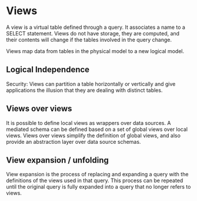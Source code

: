 # Views

A view is a virtual table defined through a query. It associates a name to a SELECT statement. Views do not have storage, they are computed, and their contents will change if the tables involved in the query change.

Views map data from tables in the physical model to a new logical model.

## Logical Independence

Security: Views can partition a table horizontally or vertically and give applications the illusion that they are dealing with distinct tables.

## Views over views

It is possible to define local views as wrappers over data sources. A mediated schema can be defined based on a set of global views over local views. Views over views simplify the definition of global views, and also provide an abstraction layer over data source schemas.

## View expansion / unfolding

View expansion is the process of replacing and expanding a query with the definitions of the views used in that query. This process can be repeated until the original query is fully expanded into a query that no longer refers to views.
